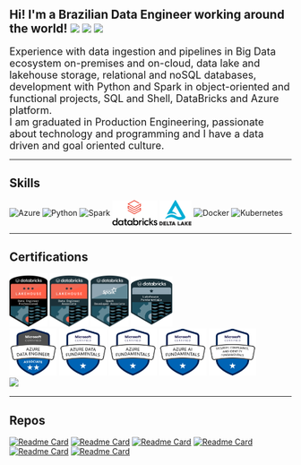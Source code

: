 ## Hi! I'm a Brazilian Data Engineer working around the world! <img height="22" src="https://www.countryflags.com/wp-content/uploads/brazil-flag-png-large.png"/> <img height="22" src="https://cdn.countryflags.com/thumbs/poland/flag-400.png"/> <img height="22" src="https://cdn.countryflags.com/thumbs/portugal/flag-400.png"/>

<font size="+1">Experience with data ingestion and pipelines in Big Data ecosystem on-premises and on-cloud, data lake and lakehouse storage, relational and noSQL databases, development with Python and Spark in object-oriented and functional projects, SQL and Shell, DataBricks and Azure platform.</font><br>
<font size="+1">I am graduated in Production Engineering, passionate about technology and programming and I have a data driven and goal oriented culture.</font>

---

## Skills
<div style="display: inline_block">
  <img align="center" alt="Azure" height="90" src="https://cdn.jsdelivr.net/gh/devicons/devicon/icons/azure/azure-original-wordmark.svg" />
  <img align="center" alt="Python" height="50" src="https://cdn.jsdelivr.net/gh/devicons/devicon/icons/python/python-original-wordmark.svg">
  <img align="center" alt="Spark" height="45" src="https://upload.wikimedia.org/wikipedia/commons/thumb/f/f3/Apache_Spark_logo.svg/1200px-Apache_Spark_logo.svg.png">
  <img align="center" alt="Databricks" height="45" src="attachment/databricks-logo.png">
  <img align="center" alt="Delta Lake" height="45" src="attachment/delta-lake.png">
  <img align="center" alt="Docker" height="50" src="https://cdn.jsdelivr.net/gh/devicons/devicon/icons/docker/docker-original-wordmark.svg">
  <img align="center" alt="Kubernetes" height="50" src="https://cdn.jsdelivr.net/gh/devicons/devicon/icons/kubernetes/kubernetes-plain-wordmark.svg">
</div>

---

## Certifications
<div>
 <a href = "https://credentials.databricks.com/b0e127f9-a093-4d9d-b3c2-c07439b12cb2" target="_blank"><img alt="Databricks Certified Data Engineer Professional" height="95" src="attachment/Professional-badge-eng-2x.png" target="_blank"></a>
 <a href = "https://credentials.databricks.com/e0ed2b9b-b25b-4e28-82a1-29dfd0a5f134" target="_blank"><img alt="Databricks Certified Data Engineer Associate" height="95" src="attachment/Associate-badge-eng-2x.png" target="_blank"></a>
 <a href = "https://credentials.databricks.com/514c3b5f-ee4f-46c9-8667-6ff01519e83c" target="_blank"><img alt="Databricks Certified Associate Developer for Apache Spark 3.0" height="95" src="attachment/Specialty-badge-spark-developer-associate-2x.png" target="_blank"></a>
 <a href = "https://credentials.databricks.com/60bb371c-d52e-4bf5-a49f-4ea5b66ac3be" target="_blank"><img alt="Academy Accreditation - Databricks Lakehouse Fundamentals" height="90" src="attachment/fundamentals-badge-lakehouse-img.png" target="_blank"></a>
<br>
  <a href = "https://www.credly.com/badges/229e1597-0d16-4265-9e0f-746c3e3920e8/public_url" target="_blank"><img alt="Azure Data Engineer Associate" height="85" src="attachment/azure-data-engineer-associate-600x600.png" target="_blank"></a>
  <a href = "https://www.credly.com/badges/de92dc79-706d-4a46-bf46-8a29d558727a/public_url" target="_blank"><img alt="Azure Data Fundamentals" height="85" src="attachment/azure-data-fundamentals-600x600.png" target="_blank"></a>
  <a href = "https://www.credly.com/badges/4dc029b1-822a-4169-9c5e-2c5281718378/public_url" target="_blank"><img alt="Azure Fundamentals" height="85" src="attachment/azure-fundamentals-600x600.png" target="_blank"></a>
  <a href = "https://www.credly.com/badges/271513a5-16c8-44af-8003-fee58bfef535/public_url" target="_blank"><img alt="Azure AI Fundamentals" height="85" src="attachment/azure-ai-fundamentals-600x600.png" target="_blank"></a>
  <a href = "https://www.credly.com/badges/b8afee07-4890-41db-a9ee-ab92097a9a6d/public_url" target="_blank"><img alt="Microsoft Security, Compliance, and Identity Fundamentals" height="85" src="attachment/security-compliance-and-identity-fundamentals-600x600.png" target="_blank"></a>
<br>
 <a href = "https://www.credential.net/7913b188-e5e6-4f03-b651-6fc621292cbb" target="_blank"><img height="85" src="https://miro.medium.com/max/800/0*53zG2vyo0yJuEpFr" target="_blank"></a>
</div>

---

## Repos

[![Readme Card](https://github-readme-stats.vercel.app/api/pin/?username=otacilio-psf&repo=spark-dev-env-docker)](https://github.com/otacilio-psf/spark-dev-env-docker)
[![Readme Card](https://github-readme-stats.vercel.app/api/pin/?username=otacilio-psf&repo=azure-cloud-handler)](https://github.com/otacilio-psf/azure-cloud-handler)
[![Readme Card](https://github-readme-stats.vercel.app/api/pin/?username=otacilio-psf&repo=azure-spark-on-kubernetes)](https://github.com/otacilio-psf/azure-spark-on-kubernetes)
[![Readme Card](https://github-readme-stats.vercel.app/api/pin/?username=otacilio-psf&repo=ingestion-on-postgres)](https://github.com/otacilio-psf/ingestion-on-postgres)
[![Readme Card](https://github-readme-stats.vercel.app/api/pin/?username=otacilio-psf&repo=dev_api_with_flask)](https://github.com/otacilio-psf/dev_api_with_flask)
[![Readme Card](https://github-readme-stats.vercel.app/api/pin/?username=otacilio-psf&repo=docker-nosql)](https://github.com/otacilio-psf/docker-nosql)
